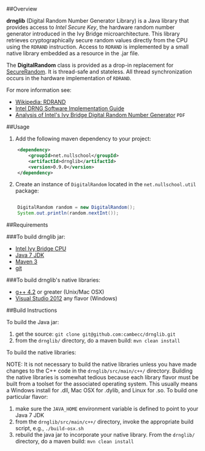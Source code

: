##Overview

**drnglib** (Digital Random Number Generator Library) is a Java library that provides access to _Intel Secure Key_, the
hardware random number generator introduced in the Ivy Bridge microarchitecture. This library retrieves cryptographically
secure random values directly from the CPU using the `RDRAND` instruction. Access to `RDRAND` is implemented by a small
native library embedded as a resource in the .jar file.

The **DigitalRandom** class is provided as a drop-in replacement for
[SecureRandom](http://docs.oracle.com/javase/7/docs/api/java/security/SecureRandom.html). It is thread-safe and stateless.
All thread synchronization occurs in the hardware implementation of `RDRAND`.

For more information see:
* [Wikipedia: RDRAND](http://en.wikipedia.org/wiki/RDRAND)
* [Intel DRNG Software Implementation Guide](http://software.intel.com/en-us/articles/intel-digital-random-number-generator-drng-software-implementation-guide)
* [Analysis of Intel's Ivy Bridge Digital Random Number Generator](http://www.cryptography.com/public/pdf/Intel_TRNG_Report_20120312.pdf) `PDF`

##Usage

1. Add the following maven dependency to your project:
```xml
    <dependency>
        <groupId>net.nullschool</groupId>
        <artifactId>drnglib</artifactId>
        <version>0.9.0</version>
    </dependency>
```

2. Create an instance of `DigitalRandom` located in the `net.nullschool.util` package:
```java

    DigitalRandom random = new DigitalRandom();
    System.out.println(random.nextInt());
```
    
##Requirements

###To build drnglib jar:

* [Intel Ivy Bridge CPU](http://en.wikipedia.org/wiki/Ivy_Bridge_%28microarchitecture%29)
* [Java 7 JDK](http://www.oracle.com/technetwork/java/javase/downloads/index.html)
* [Maven 3](http://maven.apache.org/)
* [git](http://git-scm.com/)

###To build drnglib's native libraries:

* [g++ 4.2](http://gcc.gnu.org/) or greater (Unix/Mac OSX)
* [Visual Studio 2012](http://www.microsoft.com/visualstudio/eng/downloads#d-2012-express) any flavor (Windows)

##Build Instructions

To build the Java jar:

1. get the source: `git clone git@github.com:cambecc/drnglib.git`
2. from the `drnglib/` directory, do a maven build: `mvn clean install`

To build the native libraries:

NOTE: It is not necessary to build the native libraries unless you have made changes to the C++ code in the
`drnglib/src/main/c++/` directory. Building the native libraries is somewhat tedious because each library flavor
must be built from a toolset for the associated operating system. This usually means a Windows install for .dll,
Mac OSX for .dylib, and Linux for .so. To build one particular flavor:

1. make sure the `JAVA_HOME` environment variable is defined to point to your Java 7 JDK
2. from the `drnglib/src/main/c++/` directory, invoke the appropriate build script, e.g., `./build-osx.sh`
3. rebuild the java jar to incorporate your native library. From the `drnglib/` directory, do a maven build:
`mvn clean install`
